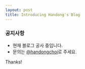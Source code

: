 ```yaml
---
layout: post
title: Introducing Handong's Blog
---
```


### 공지사항

* 현재 블로그 공사 중입니다.
* 문의는 [@handongchoi](https://www.facebook.com/handongchoi)로 주세요.

Thanks!
